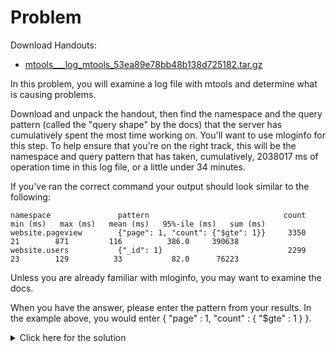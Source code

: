 # Problem
Download Handouts:
 - <a href="https://university.mongodb.com/static/MongoDB_2017_M202_March/handouts/mtools___log_mtools_53ea89e78bb48b138d725182.tar.98100b9062f3.gz">mtools___log_mtools_53ea89e78bb48b138d725182.tar.gz</a>
 
In this problem, you will examine a log file with mtools and determine what is causing problems.

Download and unpack the handout, then find the namespace and the query pattern (called the "query shape" by the docs) that the server has cumulatively spent the most time working on. You'll want to use mloginfo for this step. To help ensure that you're on the right track, this will be the namespace and query pattern that has taken, cumulatively, 2038017 ms of operation time in this log file, or a little under 34 minutes.

If you've ran the correct command your output should look similar to the following:

    namespace               pattern                              count   min (ms)   max (ms)   mean (ms)   95%-ile (ms)   sum (ms)
    website.pageview        {"page": 1, "count": {"$gte": 1}}     3350         21        871         116          386.0     390638
    website.users           {"_id": 1}                            2299         23        129          33           82.0      76223

Unless you are already familiar with mloginfo, you may want to examine the docs.

When you have the answer, please enter the pattern from your results. In the example above, you would enter { "page" : 1, "count" : { "$gte" : 1 } }.



<details>
  <summary>Click here for the solution</summary>
    <ul>
      <li>{"_id": 1, "l": {"$not": 1}}</li>
	</ul>
</details>